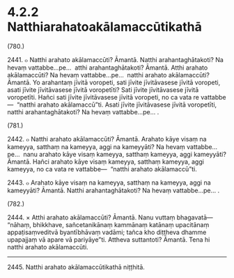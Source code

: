 # 4.2.2 Natthiarahatoakālamaccūtikathā

(780.)

2441\. ๐ Natthi arahato akālamaccūti? Āmantā. Natthi arahantaghātakoti? Na hevaṃ vattabbe…pe…  atthi arahantaghātakoti? Āmantā. Atthi arahato akālamaccūti? Na hevaṃ vattabbe…pe…  natthi arahato akālamaccūti? Āmantā. Yo arahantaṃ jīvitā voropeti, sati jīvite jīvitāvasese jīvitā voropeti, asati jīvite jīvitāvasese jīvitā voropetīti? Sati jīvite jīvitāvasese jīvitā voropetīti. Hañci sati jīvite jīvitāvasese jīvitā voropeti, no ca vata re vattabbe—  “natthi arahato akālamaccū”ti. Asati jīvite jīvitāvasese jīvitā voropetīti, natthi arahantaghātakoti? Na hevaṃ vattabbe…pe… .

(781.)

2442\. ๐ Natthi arahato akālamaccūti? Āmantā. Arahato kāye visaṃ na kameyya, satthaṃ na kameyya, aggi na kameyyāti? Na hevaṃ vattabbe…pe…  nanu arahato kāye visaṃ kameyya, satthaṃ kameyya, aggi kameyyāti? Āmantā. Hañci arahato kāye visaṃ kameyya, satthaṃ kameyya, aggi kameyya, no ca vata re vattabbe—  “natthi arahato akālamaccū”ti.

2443\. ๐ Arahato kāye visaṃ na kameyya, satthaṃ na kameyya, aggi na kameyyāti? Āmantā. Natthi arahantaghātakoti? Na hevaṃ vattabbe…pe… .

(782.)

2444\. × Atthi arahato akālamaccūti? Āmantā. Nanu vuttaṃ bhagavatā—  “nāhaṃ, bhikkhave, sañcetanikānaṃ kammānaṃ katānaṃ upacitānaṃ appaṭisaṃveditvā byantībhāvaṃ vadāmi; tañca kho diṭṭheva dhamme upapajjaṃ vā apare vā pariyāye”ti. Attheva suttantoti? Āmantā. Tena hi natthi arahato akālamaccūti.

---

2445\. Natthi arahato akālamaccūtikathā niṭṭhitā.
